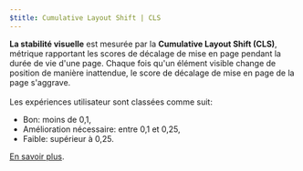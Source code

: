 ```yaml
---
$title: Cumulative Layout Shift | CLS
---
```


**La stabilité visuelle** est mesurée par la **Cumulative Layout Shift (CLS)**, métrique rapportant les scores de décalage de mise en page pendant la durée de vie d'une page. Chaque fois qu'un élément visible change de position de manière inattendue, le score de décalage de mise en page de la page s'aggrave.<br><br> Les expériences utilisateur sont classées comme suit:

- Bon: moins de 0,1,
- Amélioration nécessaire: entre 0,1 et 0,25,
- Faible: supérieur à 0,25.

[En savoir plus](https://web.dev/cls/).
